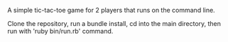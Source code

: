 A simple tic-tac-toe game for 2 players that runs on the 
command line.

Clone the repository, run a bundle install, cd into the 
main directory, then run with 'ruby bin/run.rb' command.
